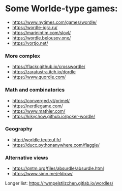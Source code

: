 ﻿# Some Worlde-type games:
- https://www.nytimes.com/games/wordle/
- https://wordle-igra.ru/
- https://marinintim.com/slovl/
- https://wordle.belousov.one/
- https://vortjo.net/

### More complex
- https://flackr.github.io/crosswordle/
- https://zaratustra.itch.io/dordle
- https://www.quordle.com/

### Math and combinatorics
- https://converged.yt/primel/
- https://nerdlegame.com/
- https://www.mathler.com/
- https://kikychow.github.io/poker-wordle/

### Geography
- http://worldle.teuteuf.fr/
- https://ducc.pythonanywhere.com/flaggle/

### Alternative views
- https://qntm.org/files/absurdle/absurdle.html
- https://www.simn.me/eldrow/

Longer list: https://rwmpelstilzchen.gitlab.io/wordles/

